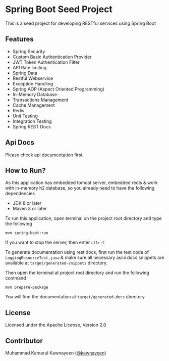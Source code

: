 Spring Boot Seed Project
==========================


This is a seed project for developing RESTful services using Spring Boot



Features
--------
* Spring Security
* Custom Basic Authentication Provider
* JWT Token Authentication Filter
* API Rate limiting
* Spring Data
* Restful Webservice
* Exception Handling
* Spring AOP (Aspect Oriented Programming)
* In-Memory Database
* Transactions Management
* Cache Management
* Redis
* Unit Testing
* Integration Testing
* Spring REST Docs

Api Docs
---------
Please check [api documentation](http://htmlpreview.github.com/?https://github.com/kawnayeen/spring-boot-seed/blob/release/target/generated-docs/demo.html) first.

How to Run?
-----------
As this application has embedded tomcat server, embedded redis 
& work with in-memory h2 database, so you already need to have 
the following dependencies
  * JDK 8 or later
  * Maven 3 or later

To run this application, open terminal on the project root directory 
and type the following

```
mvn spring-boot:run
```

If you want to stop the server, then enter ```ctlr-C``` 

To generate documentation using rest docs, first run the test code of 
```LoggingResourceTest.java``` & make sure all necessary ascii docs snippets
are available at ```target/generated-snippets``` directory. 
 
Then open the terminal at project root directory and run the following command

```
mvn prepare-package
```

You will find the documentation at ```target/generated-docs``` directory

License
--------
Licensed under the Apache License, Version 2.0
 
 
 
Contributor
-----------
Muhammad Kamarul Kawnayeen ([@kawnayeen](https://github.com/kawnayeen))
 
